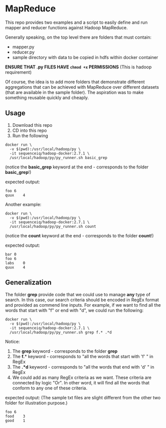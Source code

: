 # MapReduce

This repo provides two examples and a script to easily define and run mapper and reducer functions against Hadoop MapReduce.

Generally speaking, on the top level there are folders that must contain:

* mapper.py
* reducer.py
* sample directory with data to be copied in hdfs within docker container

__ENSURE THAT .py FILES HAVE `chmod +x` PERMISSIONS__
(This is hadoop requirement)

Of course, the idea is to add more folders that demonstrate different aggregations that can be achieved with MapReduce over different datasets (that are available in the sample folder). The aspiration was to make something reusable quickly and cheaply.

## Usage

1. Download this repo
2. CD into this repo
3. Run the following

```
docker run \
  -v $(pwd):/usr/local/hadoop/py \
  -it sequenceiq/hadoop-docker:2.7.1 \
  /usr/local/hadoop/py/py_runner.sh basic_grep
```
(notice the **basic_grep** keyword at the end - corresponds to the folder **basic_grep**!)

expected output:

```
foo	6
quux	4
```

Another example:

```
docker run \
  -v $(pwd):/usr/local/hadoop/py \
  -it sequenceiq/hadoop-docker:2.7.1 \
  /usr/local/hadoop/py/py_runner.sh count
```
(notice the **count** keyword at the end  - corresponds to the folder **count**!)

expected output:

```
bar	0
foo	6
labs	0
quux	4
```
## Generalization
The folder **grep** provide code that we could use to manage __any__ type of search. In this case, our search criteria should be encoded in RegEx format and provided as commend line inputs. For example, if we want to find all the words that start with "f" or end with "d", we could run the following:

```
docker run \
  -v $(pwd):/usr/local/hadoop/py \
  -it sequenceiq/hadoop-docker:2.7.1 \
  /usr/local/hadoop/py/py_runner.sh grep f.* .*d
```
Notice:
  1) The **grep** keyword - corresponds to the folder **grep**
  2) The **f.*** keyword - corresponds to "all the words that start with 'f' " in RegEx 
  3) The **\.\*d** keyword - corresponds to "all the words that end with 'd' " in RegEx 
  4) We could add as many RegEx criteria as we want. These criteria are connected by logic "Or". In other word, it will find all the words that conform to any one of these criteria. 

expected output:
(The sample txt files are slight different from the other two folder for illustration purpose.)
```
foo	6
food	3
good	1
```
